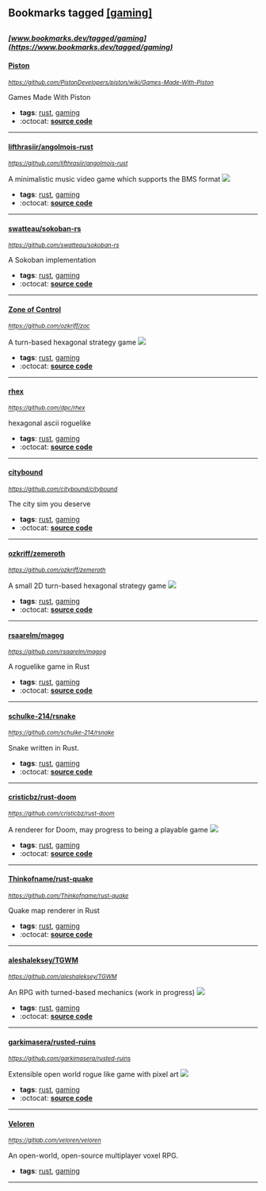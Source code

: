 ## Bookmarks tagged [[gaming]](https://www.bookmarks.dev/search?q=[gaming])

_<sup><sup>[www.bookmarks.dev/tagged/gaming](https://www.bookmarks.dev/tagged/gaming)</sup></sup>_
---
#### [Piston](https://github.com/PistonDevelopers/piston/wiki/Games-Made-With-Piston)
_<sup>https://github.com/PistonDevelopers/piston/wiki/Games-Made-With-Piston</sup>_

Games Made With Piston
* **tags**: [rust](../tagged/rust.md), [gaming](../tagged/gaming.md)
* :octocat: **[source code](https://github.com/PistonDevelopers/piston/wiki/Games-Made-With-Piston)**
---
#### [lifthrasiir/angolmois-rust](https://github.com/lifthrasiir/angolmois-rust)
_<sup>https://github.com/lifthrasiir/angolmois-rust</sup>_

A minimalistic music video game which supports the BMS format [<img src="https://api.travis-ci.org/lifthrasiir/angolmois-rust.svg?branch=master">](https://travis-ci.org/lifthrasiir/angolmois-rust)
* **tags**: [rust](../tagged/rust.md), [gaming](../tagged/gaming.md)
* :octocat: **[source code](https://github.com/lifthrasiir/angolmois-rust)**
---
#### [swatteau/sokoban-rs](https://github.com/swatteau/sokoban-rs)
_<sup>https://github.com/swatteau/sokoban-rs</sup>_

A Sokoban implementation
* **tags**: [rust](../tagged/rust.md), [gaming](../tagged/gaming.md)
* :octocat: **[source code](https://github.com/swatteau/sokoban-rs)**
---
#### [Zone of Control](https://github.com/ozkriff/zoc)
_<sup>https://github.com/ozkriff/zoc</sup>_

A turn-based hexagonal strategy game [<img src="https://api.travis-ci.org/ozkriff/zoc.svg?branch=master">](https://travis-ci.org/ozkriff/zoc)
* **tags**: [rust](../tagged/rust.md), [gaming](../tagged/gaming.md)
* :octocat: **[source code](https://github.com/ozkriff/zoc)**
---
#### [rhex](https://github.com/dpc/rhex)
_<sup>https://github.com/dpc/rhex</sup>_

hexagonal ascii roguelike
* **tags**: [rust](../tagged/rust.md), [gaming](../tagged/gaming.md)
* :octocat: **[source code](https://github.com/dpc/rhex)**
---
#### [citybound](https://github.com/citybound/citybound)
_<sup>https://github.com/citybound/citybound</sup>_

The city sim you deserve
* **tags**: [rust](../tagged/rust.md), [gaming](../tagged/gaming.md)
* :octocat: **[source code](https://github.com/citybound/citybound)**
---
#### [ozkriff/zemeroth](https://github.com/ozkriff/zemeroth)
_<sup>https://github.com/ozkriff/zemeroth</sup>_

A small 2D turn-based hexagonal strategy game [<img src="https://api.travis-ci.org/ozkriff/zemeroth.svg?branch=master">](https://travis-ci.org/ozkriff/zemeroth)
* **tags**: [rust](../tagged/rust.md), [gaming](../tagged/gaming.md)
* :octocat: **[source code](https://github.com/ozkriff/zemeroth)**
---
#### [rsaarelm/magog](https://github.com/rsaarelm/magog)
_<sup>https://github.com/rsaarelm/magog</sup>_

A roguelike game in Rust
* **tags**: [rust](../tagged/rust.md), [gaming](../tagged/gaming.md)
* :octocat: **[source code](https://github.com/rsaarelm/magog)**
---
#### [schulke-214/rsnake](https://github.com/schulke-214/rsnake)
_<sup>https://github.com/schulke-214/rsnake</sup>_

Snake written in Rust.
* **tags**: [rust](../tagged/rust.md), [gaming](../tagged/gaming.md)
* :octocat: **[source code](https://github.com/schulke-214/rsnake)**
---
#### [cristicbz/rust-doom](https://github.com/cristicbz/rust-doom)
_<sup>https://github.com/cristicbz/rust-doom</sup>_

A renderer for Doom, may progress to being a playable game [<img src="https://api.travis-ci.org/cristicbz/rust-doom.svg?branch=master">](https://travis-ci.org/cristicbz/rust-doom)
* **tags**: [rust](../tagged/rust.md), [gaming](../tagged/gaming.md)
* :octocat: **[source code](https://github.com/cristicbz/rust-doom)**
---
#### [Thinkofname/rust-quake](https://github.com/Thinkofname/rust-quake)
_<sup>https://github.com/Thinkofname/rust-quake</sup>_

Quake map renderer in Rust
* **tags**: [rust](../tagged/rust.md), [gaming](../tagged/gaming.md)
* :octocat: **[source code](https://github.com/Thinkofname/rust-quake)**
---
#### [aleshaleksey/TGWM](https://github.com/aleshaleksey/TGWM)
_<sup>https://github.com/aleshaleksey/TGWM</sup>_

An RPG with turned-based mechanics (work in progress) [<img src="https://api.travis-ci.org/aleshaleksey/TGWM.svg?branch=master">](https://travis-ci.org/aleshaleksey/TGWM)
* **tags**: [rust](../tagged/rust.md), [gaming](../tagged/gaming.md)
* :octocat: **[source code](https://github.com/aleshaleksey/TGWM)**
---
#### [garkimasera/rusted-ruins](https://github.com/garkimasera/rusted-ruins)
_<sup>https://github.com/garkimasera/rusted-ruins</sup>_

Extensible open world rogue like game with pixel art [<img src="https://api.travis-ci.org/garkimasera/rusted-ruins.svg?branch=master">](https://travis-ci.org/garkimasera/rusted-ruins)
* **tags**: [rust](../tagged/rust.md), [gaming](../tagged/gaming.md)
* :octocat: **[source code](https://github.com/garkimasera/rusted-ruins)**
---
#### [Veloren](https://gitlab.com/veloren/veloren)
_<sup>https://gitlab.com/veloren/veloren</sup>_

An open-world, open-source multiplayer voxel RPG.
* **tags**: [rust](../tagged/rust.md), [gaming](../tagged/gaming.md)
---
